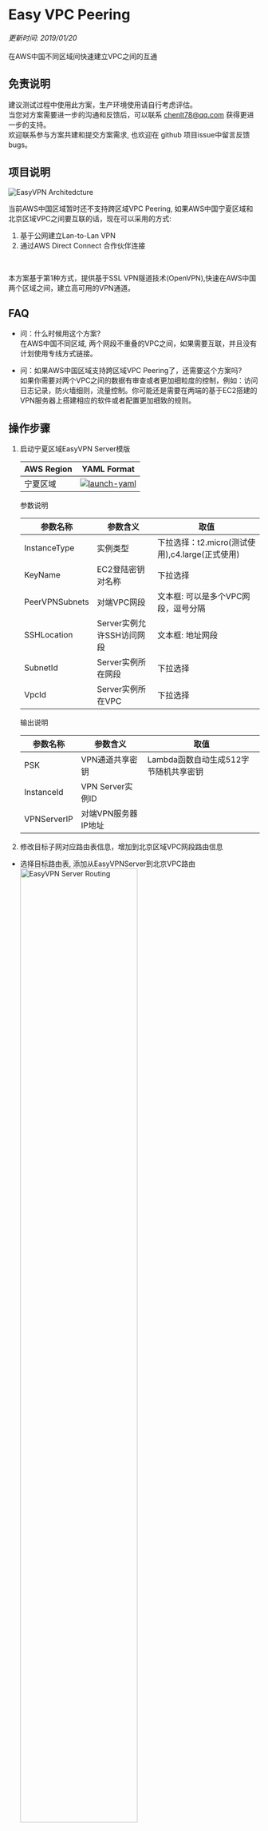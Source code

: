 # Easy VPC Peering
*更新时间: 2019/01/20*
<br>
<br>
在AWS中国不同区域间快速建立VPC之间的互通

## 免责说明
建议测试过程中使用此方案，生产环境使用请自行考虑评估。<br>
当您对方案需要进一步的沟通和反馈后，可以联系 chenlt78@qq.com 获得更进一步的支持。<br>
欢迎联系参与方案共建和提交方案需求, 也欢迎在 github 项目issue中留言反馈bugs。

## 项目说明
![EasyVPN Architedcture](images/EasyVPCPeering.png)

当前AWS中国区域暂时还不支持跨区域VPC Peering, 如果AWS中国宁夏区域和北京区域VPC之间要互联的话，现在可以采用的方式:
1. 基于公网建立Lan-to-Lan VPN
2. 通过AWS Direct Connect 合作伙伴连接
<br>

本方案基于第1种方式，提供基于SSL VPN隧道技术(OpenVPN),快速在AWS中国两个区域之间，建立高可用的VPN通道。

## FAQ
- 问：什么时候用这个方案?<br>
在AWS中国不同区域, 两个网段不重叠的VPC之间，如果需要互联，并且没有计划使用专线方式链接。

- 问：如果AWS中国区域支持跨区域VPC Peering了，还需要这个方案吗? <br>
如果你需要对两个VPC之间的数据有审查或者更加细粒度的控制，例如：访问日志记录，防火墙细则，流量控制。你可能还是需要在两端的基于EC2搭建的VPN服务器上搭建相应的软件或者配置更加细致的规则。

## 操作步骤
 1. 启动宁夏区域EasyVPN Server模版
 
    AWS Region   | YAML Format 
    ------------ | ------------
    宁夏区域 | [![launch-yaml](images/cloudformation-launch-stack-button.png)](https://console.amazonaws.cn/cloudformation/home?region=cn-northwest-1#/stacks/new?stackName=EasyVPNServer&amp;templateURL=https://s3.cn-northwest-1.amazonaws.com.cn/nwcdlabs/templates/easy-vpc-peering/EasyVPN_Server.yaml)

    参数说明
    
    参数名称  | 参数含义  | 取值
    --------  | -------- | -----
    InstanceType | 实例类型 | 下拉选择：t2.micro(测试使用),c4.large(正式使用)
    KeyName | EC2登陆密钥对名称 | 下拉选择
    PeerVPNSubnets | 对端VPC网段 | 文本框: 可以是多个VPC网段，逗号分隔
    SSHLocation | Server实例允许SSH访问网段 | 文本框: 地址网段
    SubnetId | Server实例所在网段 | 下拉选择
    VpcId | Server实例所在VPC | 下拉选择

    输出说明

    参数名称  | 参数含义  | 取值
    --------  | -------- | -----
    PSK | VPN通道共享密钥 | Lambda函数自动生成512字节随机共享密钥
    InstanceId | VPN Server实例ID | 
    VPNServerIP | 对端VPN服务器IP地址 | 

 2. 修改目标子网对应路由表信息，增加到北京区域VPC网段路由信息
  - 选择目标路由表, 添加从EasyVPNServer到北京VPC路由
    <img src="images/ServerRouting.png" width="70%" alt="EasyVPN Server Routing">
  - 确认路由设定<br>
    <img src="images/ServerRouting-1.png" width="70%" alt="EasyVPN Server Routing 1">
    
 3. 启动北京区域EasyVPN Client模版
 
    AWS Region   | YAML Format 
    ------------ | ------------
    北京区域 | [![launch-yaml](images/cloudformation-launch-stack-button.png)](https://console.amazonaws.cn/cloudformation/home?region=cn-north-1#/stacks/new?stackName=EasyVPNClient&amp;templateURL=https://s3.cn-northwest-1.amazonaws.com.cn/nwcdlabs/templates/easy-vpc-peering/EasyVPN_Client.yaml)

    参数说明
    
    参数名称  | 参数含义  | 取值
    --------  | -------- | -----
    InstanceType | 实例类型 | 下拉选择：t2.micro(测试使用),c4.large(正式使用)
    KeyName | EC2登陆密钥对名称 | 下拉选择
    PeerVPNSubnets | 对端VPC网段 | 文本框: 可以是多个VPC网段，逗号分隔
    PSK | VPN通道共享密钥 | 文本框: 从EasyVPNServer模板输出的PSK获取
    SSHLocation | Server实例允许SSH访问网段 | 文本框: 地址网段
    SubnetId | VPN Client实例所在网段 | 下拉选择
    VpcId | VPN Client实例所在VPC | 下拉选择
    VPNServerIP | 对端VPN服务器IP地址 | 文本框: 从EasyVPNServer模板输出VPNServerIP获取

 4. 修改目标子网对应路由表信息，增加到宁夏区域VPC网段路由信息
 5. 测试连通性
    - 从Private Client端ping Private Server地址: 需要通过
    - 从Private Server端ping Private Client: 需要通过

## 性能测试
  - 测试环境

     设备  | 实例类型
    ------ | ------------
    EasyVPN Server | c4.large
    Private Server | c4.large
    EasyVPN Client | c4.large
    Private Client | c4.large
  - 测试方法
    - Private Server
    ```Bash
    #iperf3 -s
    ```
    - Private client
    ```Bash
    #iperf3 -t 60 -c 172.31.x.x
  - 测试结果<br>
    <img src="images/performance.jpg" width="80%" alt="performance">

## 高可用方案(TODO)
  - [HA计划](https://github.com/nwcdlabs/easy-vpc-peering/projects/3
  )
    - 阶段一: VPN Server/Client 增加Auto Recovery
    - 阶段二: 增加第二对VPN Server/Client, 启用keepalived监控并更新路由表 

## 成本(TODO)
  - [SPOT计划](https://github.com/nwcdlabs/easy-vpc-peering/projects/2)

## 参考
- [Multiple Region Multi-VPC Connectivity](https://aws.amazon.com/cn/answers/networking/aws-multiple-region-multi-vpc-connectivity/)
- [AWS Cloudformation Templates](https://github.com/awslabs/aws-cloudformation-templates)
- [Using the AWS Command Line Interface](https://docs.aws.amazon.com/AWSCloudFormation/latest/UserGuide/cfn-using-cli.html)

